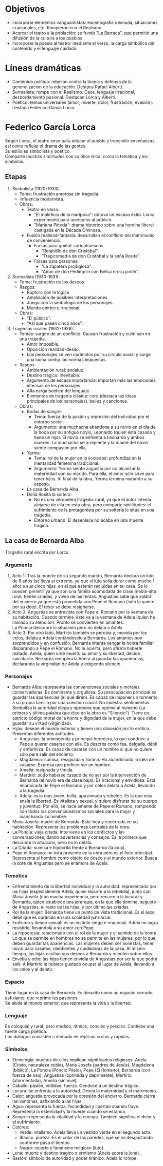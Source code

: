 # Objetivos
- Incorporar elementos vanguardistas: escenografía desnuda, situaciones irracionales, etc. Rompieron con el Realismo.
- Acercar el teatro a la población: se fundó "La Barraca", que permitió una difusión de la cultura a los pueblos.
- Incorporar la poesía al teatro: mediante el verso, la carga simbólica del contenido y el lenguaje cuidado.

# Líneas dramáticas
- Contenido político: rebelión contra la tiranía y defensa de la generalización de la educación. Destaca Rafael Alberti.
- Surrealista: rompe con el Realismo. Caos, lenguaje irracional, desbordamiento pasional. Destacan Lorca y Alberti.
- Poético: temas universales (amor, muerte, dolor, frustración, evasión). Destaca Federico García Lorca.

# Federico García Lorca
Según Lorca, el teatro sirve para educar al pueblo y transmitir enseñanzas, así como reflejar el drama de las gentes.  
Su estilo es simbolista y poético.  
Comparte muchas similitudes con su obra lírica, como la temática y los símbolos.

## Etapas
1. Simbolista (1920-1933):
    - Tema: frustración amorosa sin tragedia.
    - Influencia modernista.
    - Obras:
        - Teatro en verso:
            - "El maleficio de la mariposa": obtuvo un escaso éxito. Lorca experimentó para acercarse al público.
            - "Mariana Pineda": drama histórico sobre una heroína liberal castigada en la Década Ominosa.
        - Fusión realidad-fantasía: desarrollan el conflicto del matrimonio de conveniencia.
            - Farsas para guiñol: caricaturescos.
                - "Retablillo de don Cristóbal".
                - "Tragicomedia de don Cristóbal y la señá Rosita".
            - Farsas para personas:
                - "La zapatera prodigiosa".
                - "Amor de don Perlimplín con Belisa en su jardín".
2. Surrealista (1930-1931):
    - Tema: frustración de los deseos.
    - Rasgos:
        - Ruptura con la lógica.
        - Ampliación de posibles interpretaciones.
        - Juego con la simbología de los personajes.
        - Mundo onírico e irracional.
    - Obras:
        - "El público".
        - "Así que pasen cinco años".
3. Tragedias rurales (1932-1936):
    - Temas: surgen de un conflicto. Causan frustración y culminan en una tragedia.
        - Amor imposible.
        - Oposición realidad-deseo.
        - Los personajes se ven oprimidos por su círculo social y surge una lucha contra las normas impuestas.
    - Rasgos:
        - Ambientación rural: andaluz.
        - Destino trágico: inevitable.
        - Argumento de escasa importancia: importan más las emociones intensas de los personajes.
        - Alta carga poética del lenguaje.
        - Elementos de tragedia clásica: coro (destaca las ideas principales de los personajes), bailes y canciones.
    - Obras:
        - Bodas de sangre:
            - Tema: fuerza de la pasión y represión del individuo por el entorno social.
            - Argumento: una muchacha abandona a su novio en el día de la boda por su antiguo novio, Leonardo (quien está casado y tiene un hijo). El novio se enfrenta a Leonardo y ambos mueren. La muchacha se arrepiente y la madre del novio siente compasión por ella.
        - Yerma:
            - Tema: rol de la mujer en la sociedad: profundiza en la mentalidad femenina tradicional.
            - Argumento: Yerma siente angustia por no alcanzar la maternidad con su marido. Para ella, el amor sólo sirve para tener hijos. Al final de la obra, Yerma termina matando a su esposo.
        - La casa de Bernarda Alba.
        - Doña Rosita la soltera:
            - No es una verdadera tragedia rural, ya que el autor intenta alejarse de ella en esta obra, pero comparte similitudes: el sufrimiento de la protagonista por su soltería lo sitúa en una tragedia.
            - Entorno urbano. El desenlace no acaba en una muerte trágica.

## La casa de Bernarda Alba
Tragedia rural escrita por Lorca.

### Argumento
1. Acto 1: Tras la muerte de su segundo marido, Bernarda declara un luto de 8 años (se lleva al extremo, ya que el luto solía durar como mucho 1 año) a sus cinco hijas, en el que estarán recluidas en su casa. Se lo pueden permitir ya que son una familia acomodada de clase media-alta rural, tienen criadas, y viven de las rentas. Angustias sabe que saldrá del encierro ya que está prometida con Pepe el Romano (sólo la quiere por su dote). El resto se debe resignarse.  
2. Acto 2: Angustias se entrevista con Pepe el Romano por la ventana de su habitación. Cuando termina, éste va a la ventana de Adela (quien ha llamado su atención). Pronto se convierten en amantes.  
La Poncia descubre la situación pero no delata a Adela.  
3. Acto 3: Por otro lado, Martirio también se percata y, movida por los celos, delata a Adela contándoselo a Bernarda. Los amantes son sorprendidos y en confusión, Bernarda intenta vengar la honra familiar disparando a Pepe el Romano. No le acierta, pero afirma haberle matado. Adela, quien cree muerto su amor y su libertad, decide suicidarse. Bernarda recupera la honra al guardar las apariencias, declarando la virginidad de Adela y exigiendo silencio.

### Personajes
- Bernarda Alba: representa las convenciones sociales y morales conservadoras. Es dominante y orgullosa. Su preocupación principal es guardar las apariencias (el qué dirán). Es capaz de imponer un tormento a su propia familia por una cuestión social. No muestra sentimientos. Simboliza la autoridad ciega y opresora que oprime al humano (La primera y última palabra que dice en la obra es "Silencio"). Tiene un estricto código moral de la honra y dignidad de la mujer, en la que debe guardar su virtud (virginidad).
- Hijas: desean el mundo exterior y tienen una obsesión por lo erótico. Presentan diferentes actitudes.
    - Angustias: la primogénita y principal heredera, lo que conduce a Pepe a querer casarse con ella. Es descrita como fea, delgada, débil y enfermiza. Es capaz de casarse con un hombre al que no quiere sólo para salir del encierro.
    - Magdalena: sumisa, resignada y llorona. Ha abandonado la idea de casarse. Expresa que prefiere ser un hombre.
    - Amelia: resignada y tímida.
    - Martirio: pudo haberse casado de no ser por la intervención de Bernarda (el novio era de clase baja). Es irracional y envidiosa. Está enamorada de Pepe el Romano y por celos delata a Adela, llevando a la tragedia.
    - Adela: es la más joven, bella, apasionada y rebelde. Es la que más ansía la libertad. Es vitalista y sexual, y quiere disfrutar de su cuerpo y juventud. Por ello, se hace amante de Pepe el Romano, rompiendo con todos los convencionalismos sociales para la mujer y manchando su nombre.
- María Josefa: madre de Bernarda. Está loca y encerrada en su habitación. Representa los problemas centrales de la obra.
- La Poncia: vieja criada. Interviene en los conflictos y las conversaciones, dando advertencias y consejos. Es la primera que descubre la situación, pero no lo delata.
- La Criada: sumisa e hipócrita frente a Bernarda (la odia).
- Pepe el Romano: no está presente en la obra pero es el foco principal. Representa al hombre como objeto de deseo y al mundo exterior. Busca la dote de Angustias pero se enamora de Adela.

### Temática
- Enfrentamiento de la libertad individual y la autoridad: representado por las hijas (especialmente Adela, quien recurre a la rebeldía), junto con María Josefa (con mucha experiencia, pero recurre a la locura) y Bernarda, quien establece una jerarquía, en la que ella domina, seguido de Angustias, el resto de las hijas, y por último las criadas.
- Rol de la mujer: Bernarda tiene un punto de vista tradicional. Es el sexo débil que es oprimido en una sociedad patriarcal.
- Erotismo y deseo sexual: es un instinto ciego e irracional. Adela no logra resistirlo, llevándola a su amor con Pepe.
- La hipocresía: relacionado con el rol de la mujer y el sentido de la honra. Lo que se permite en hombres no se permite en las mujeres, por lo que deben guardar las apariencias. Las mujeres deben ser honestas, tener novio para casarse, obedientes y cuidadoras de la casa. Al mismo tiempo, las hijas ocultan sus deseos a Bernarda y mienten sobre ellos.
- Envidia y odio: las hijas tienen envidia de Angustias por ser la que podrá salir. A Martirio le hubiera gustado ocupar el lugar de Adela, llevando a los celos y al delato.

### Espacio
Tiene lugar en la casa de Bernarda. Es descrito como un espacio cerrado, asfixiante, que reprime las pasiones.  
Se alude al mundo exterior, que representa la vida y la libertad.

### Lenguaje
Es coloquial y rural, pero medido, rítmico, conciso y preciso. Contiene una fuerte carga poética.  
Los diálogos consisten a menudo en réplicas cortas y rápidas.

### Símbolos
- Etimología: muchos de ellos implican significados religiosos. Adela (Cristo, naturaleza noble), María Josefa (padres de Jesús), Magdalena (bíblico), La Poncia (Poncio Pilato), Pepe (El Romano), Bernarda (con fuerza de oso), Angustias (oprimida y deprimente), Martirio (atormentada), Amelia (sin miel).
- Caballo: pasión, virilidad, fuerza. Conduce a un destino trágico.
- Locura: se enfrenta a la autoridad. Desea la maternidad y el matrimonio.
- Calor: angustia provocada por la opresión del encierro. Bernarda cierra las ventanas, asfixiando a las hijas.
- Agua: representa la fuerza, fecundidad y libertad cuando fluye. Representa la esterilidad y la muerte cuando se estanca.
- Sangre: representa la vitalidad y la energía. También significa el dolor y el sufrimiento.
- Colores:
    - Verde: vitalismo. Adela lleva un vestido verde en el segundo acto.
    - Blanco: pureza. Es el color de las paredes, que se va desgastando conforme pasa el tiempo.
    - Negro: muerte y fanatismo religioso (luto).
- Luna: muerte y destino trágico o erotismo (Adela adora la luna).
- Bastón: símbolo de autoridad y poder tiránico. Adela lo rompe.